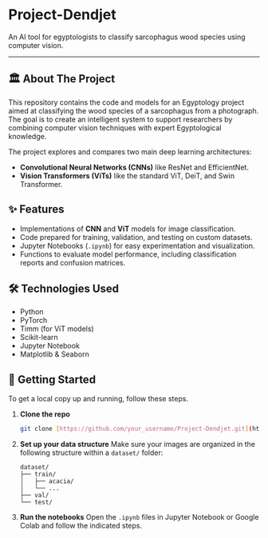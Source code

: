 # Project-Dendjet
An AI tool for egyptologists to classify sarcophagus wood species using computer vision.

---

## 🏛️ About The Project

This repository contains the code and models for an Egyptology project aimed at classifying the wood species of a sarcophagus from a photograph. The goal is to create an intelligent system to support researchers by combining computer vision techniques with expert Egyptological knowledge.

The project explores and compares two main deep learning architectures:
* **Convolutional Neural Networks (CNNs)** like ResNet and EfficientNet.
* **Vision Transformers (ViTs)** like the standard ViT, DeiT, and Swin Transformer.

## ✨ Features

* Implementations of **CNN** and **ViT** models for image classification.
* Code prepared for training, validation, and testing on custom datasets.
* Jupyter Notebooks (`.ipynb`) for easy experimentation and visualization.
* Functions to evaluate model performance, including classification reports and confusion matrices.

## 🛠️ Technologies Used

* Python
* PyTorch
* Timm (for ViT models)
* Scikit-learn
* Jupyter Notebook
* Matplotlib & Seaborn

## 🚀 Getting Started

To get a local copy up and running, follow these steps.

1.  **Clone the repo**
    ```sh
    git clone [https://github.com/your_username/Project-Dendjet.git](https://github.com/your_username/Project-Dendjet.git)
    ```
2.  **Set up your data structure**
    Make sure your images are organized in the following structure within a `dataset/` folder:
    ```
    dataset/
    ├── train/
    │   ├── acacia/
    │   └── ...
    ├── val/
    └── test/
    ```
3.  **Run the notebooks**
    Open the `.ipynb` files in Jupyter Notebook or Google Colab and follow the indicated steps.
